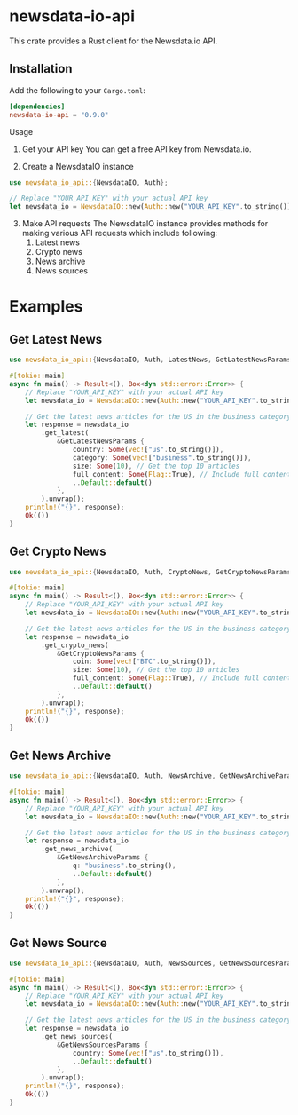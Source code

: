 # newsdata-io-api

This crate provides a Rust client for the Newsdata.io API.

## Installation

Add the following to your `Cargo.toml`:

```toml
[dependencies]
newsdata-io-api = "0.9.0"
```
Usage
1. Get your API key
You can get a free API key from Newsdata.io.

2. Create a NewsdataIO instance
```rust
use newsdata_io_api::{NewsdataIO, Auth};

// Replace "YOUR_API_KEY" with your actual API key
let newsdata_io = NewsdataIO::new(Auth::new("YOUR_API_KEY".to_string()));
```
3. Make API requests
   The NewsdataIO instance provides methods for making various API requests which include following:
   1. Latest news
   2. Crypto news
   3. News archive
   4. News sources

# Examples
## Get Latest News
```rust
use newsdata_io_api::{NewsdataIO, Auth, LatestNews, GetLatestNewsParams, Flag};

#[tokio::main]
async fn main() -> Result<(), Box<dyn std::error::Error>> {
    // Replace "YOUR_API_KEY" with your actual API key
    let newsdata_io = NewsdataIO::new(Auth::new("YOUR_API_KEY".to_string()));

    // Get the latest news articles for the US in the business category
    let response = newsdata_io
        .get_latest(
            &GetLatestNewsParams {
                country: Some(vec!["us".to_string()]),
                category: Some(vec!["business".to_string()]),
                size: Some(10), // Get the top 10 articles
                full_content: Some(Flag::True), // Include full content
                ..Default::default()
            },
        ).unwrap();
    println!("{}", response);
    Ok(())
}

```
## Get Crypto News
```rust
use newsdata_io_api::{NewsdataIO, Auth, CryptoNews, GetCryptoNewsParams, Flag};

#[tokio::main]
async fn main() -> Result<(), Box<dyn std::error::Error>> {
    // Replace "YOUR_API_KEY" with your actual API key
    let newsdata_io = NewsdataIO::new(Auth::new("YOUR_API_KEY".to_string()));

    // Get the latest news articles for the US in the business category
    let response = newsdata_io
        .get_crypto_news(
            &GetCryptoNewsParams {
                coin: Some(vec!["BTC".to_string()]),
                size: Some(10), // Get the top 10 articles
                full_content: Some(Flag::True), // Include full content
                ..Default::default()
            },
        ).unwrap();
    println!("{}", response);
    Ok(())
}

```
## Get News Archive
```rust
use newsdata_io_api::{NewsdataIO, Auth, NewsArchive, GetNewsArchiveParams};

#[tokio::main]
async fn main() -> Result<(), Box<dyn std::error::Error>> {
    // Replace "YOUR_API_KEY" with your actual API key
    let newsdata_io = NewsdataIO::new(Auth::new("YOUR_API_KEY".to_string()));

    // Get the latest news articles for the US in the business category
    let response = newsdata_io
        .get_news_archive(
            &GetNewsArchiveParams {
                q: "business".to_string(),
                ..Default::default()
            },
        ).unwrap();
    println!("{}", response);
    Ok(())
}

```
## Get News Source
```rust
use newsdata_io_api::{NewsdataIO, Auth, NewsSources, GetNewsSourcesParams};

#[tokio::main]
async fn main() -> Result<(), Box<dyn std::error::Error>> {
    // Replace "YOUR_API_KEY" with your actual API key
    let newsdata_io = NewsdataIO::new(Auth::new("YOUR_API_KEY".to_string()));

    // Get the latest news articles for the US in the business category
    let response = newsdata_io
        .get_news_sources(
            &GetNewsSourcesParams {
                country: Some(vec!["us".to_string()]),
                ..Default::default()
            },
        ).unwrap();
    println!("{}", response);
    Ok(())
}

```